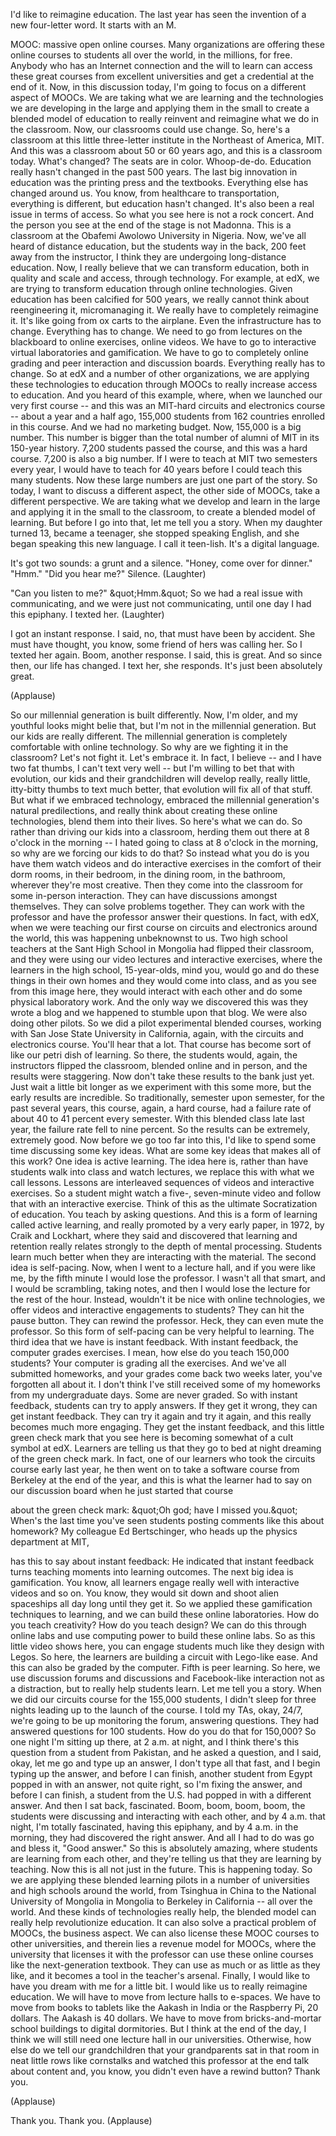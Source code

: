 
I&#39;d like to reimagine education.
The last year
has seen the invention of a new four-letter word.
It starts with an M.

MOOC: massive open online courses.
Many organizations
are offering these online courses
to students all over the world, in the millions, for free.
Anybody who has an Internet connection
and the will to learn can access these great courses
from excellent universities
and get a credential at the end of it.
Now, in this discussion today,
I&#39;m going to focus
on a different aspect of MOOCs.
We are taking what we are learning
and the technologies we are developing in the large
and applying them in the small
to create a blended model of education
to really reinvent and reimagine
what we do in the classroom.
Now, our classrooms could use change.
So, here&#39;s a classroom
at this little three-letter institute
in the Northeast of America, MIT.
And this was a classroom about 50 or 60 years ago,
and this is a classroom today.
What&#39;s changed?
The seats are in color.
Whoop-de-do.
Education really hasn&#39;t changed
in the past 500 years.
The last big innovation in education
was the printing press and the textbooks.
Everything else has changed around us.
You know, from healthcare to transportation,
everything is different,
but education hasn&#39;t changed.
It&#39;s also been a real issue in terms of access.
So what you see here
is not a rock concert.
And the person you see at the end of the stage
is not Madonna.
This is a classroom
at the Obafemi Awolowo University in Nigeria.
Now, we&#39;ve all heard of distance education,
but the students way in the back,
200 feet away from the instructor,
I think they are undergoing long-distance education.
Now, I really believe
that we can transform education,
both in quality and scale and access,
through technology.
For example, at edX,
we are trying to transform education
through online technologies.
Given education has been calcified for 500 years,
we really cannot think about reengineering it,
micromanaging it.
We really have to completely reimagine it.
It&#39;s like going from ox carts to the airplane.
Even the infrastructure has to change.
Everything has to change.
We need to go from lectures on the blackboard
to online exercises, online videos.
We have to go to interactive virtual laboratories
and gamification.
We have to go to completely online grading
and peer interaction and discussion boards.
Everything really has to change.
So at edX and a number of other organizations,
we are applying these technologies to education
through MOOCs to really
increase access to education.
And you heard of this example,
where, when we launched our very first course --
and this was an MIT-hard
circuits and electronics course --
about a year and a half ago,
155,000 students from 162 countries
enrolled in this course.
And we had no marketing budget.
Now, 155,000 is a big number.
This number is bigger
than the total number of alumni of MIT
in its 150-year history.
7,200 students passed the course,
and this was a hard course.
7,200 is also a big number.
If I were to teach at MIT two semesters every year,
I would have to teach for 40 years
before I could teach this many students.
Now these large numbers
are just one part of the story.
So today, I want to discuss a different aspect,
the other side of MOOCs,
take a different perspective.
We are taking what we develop
and learn in the large
and applying it in the small
to the classroom, to create
a blended model of learning.
But before I go into that, let me tell you a story.
When my daughter turned 13, became a teenager,
she stopped speaking English,
and she began speaking this new language.
I call it teen-lish.
It&#39;s a digital language.

It&#39;s got two sounds: a grunt and a silence.
&quot;Honey, come over for dinner.&quot;
&quot;Hmm.&quot;
&quot;Did you hear me?&quot;
Silence. 
(Laughter)

&quot;Can you listen to me?&quot;
&amp;quot;Hmm.&amp;quot;
So we had a real issue with communicating,
and we were just not communicating,
until one day I had this epiphany.
I texted her. 
(Laughter)

I got an instant response.
I said, no, that must have been by accident.
She must have thought, you know,
some friend of hers was calling her.
So I texted her again. Boom, another response.
I said, this is great.
And so since then, our life has changed.
I text her, she responds.
It&#39;s just been absolutely great.

(Applause)

So our millennial generation
is built differently.
Now, I&#39;m older, and my
youthful looks might belie that,
but I&#39;m not in the millennial generation.
But our kids are really different.
The millennial generation is completely comfortable
with online technology.
So why are we fighting it in the classroom?
Let&#39;s not fight it. Let&#39;s embrace it.
In fact, I believe -- and I have two fat thumbs,
I can&#39;t text very well --
but I&#39;m willing to bet that with evolution,
our kids and their grandchildren
will develop really, really little, itty-bitty thumbs
to text much better,
that evolution will fix all of that stuff.
But what if we embraced technology,
embraced the millennial generation&#39;s
natural predilections,
and really think about creating
these online technologies,
blend them into their lives.
So here&#39;s what we can do.
So rather than driving our kids into a classroom,
herding them out there at 8 o&#39;clock in the morning --
I hated going to class at 8 o&#39;clock in the morning,
so why are we forcing our kids to do that?
So instead what you do
is you have them watch videos
and do interactive exercises
in the comfort of their dorm rooms, in their bedroom,
in the dining room, in the bathroom,
wherever they&#39;re most creative.
Then they come into the classroom
for some in-person interaction.
They can have discussions amongst themselves.
They can solve problems together.
They can work with the professor
and have the professor answer their questions.
In fact, with edX, when we
were teaching our first course
on circuits and electronics around the world,
this was happening unbeknownst to us.
Two high school teachers
at the Sant High School in Mongolia
had flipped their classroom,
and they were using our video lectures
and interactive exercises,
where the learners in the high school,
15-year-olds, mind you,
would go and do these things in their own homes
and they would come into class,
and as you see from this image here,
they would interact with each other
and do some physical laboratory work.
And the only way we discovered this
was they wrote a blog
and we happened to stumble upon that blog.
We were also doing other pilots.
So we did a pilot experimental blended courses,
working with San Jose State University in California,
again, with the circuits and electronics course.
You&#39;ll hear that a lot. That course has become
sort of like our petri dish of learning.
So there, the students would, again,
the instructors flipped the classroom,
blended online and in person,
and the results were staggering.
Now don&#39;t take these results to the bank just yet.
Just wait a little bit longer as we
experiment with this some more,
but the early results are incredible.
So traditionally, semester upon semester,
for the past several years, this course,
again, a hard course,
had a failure rate of about 40 to 41 percent
every semester.
With this blended class late last year,
the failure rate fell to nine percent.
So the results can be extremely, extremely good.
Now before we go too far into this,
I&#39;d like to spend some time discussing
some key ideas.
What are some key ideas
that makes all of this work?
One idea is active learning.
The idea here is, rather than have students
walk into class and watch lectures,
we replace this with what we call lessons.
Lessons are interleaved sequences
of videos and interactive exercises.
So a student might watch a five-, seven-minute video
and follow that with an interactive exercise.
Think of this as the ultimate
Socratization of education.
You teach by asking questions.
And this is a form of learning
called active learning,
and really promoted by a very early paper, in 1972,
by Craik and Lockhart,
where they said and discovered
that learning and retention really relates strongly
to the depth of mental processing.
Students learn much better
when they are interacting with the material.
The second idea is self-pacing.
Now, when I went to a lecture hall,
and if you were like me,
by the fifth minute I would lose the professor.
I wasn&#39;t all that smart, and I would
be scrambling, taking notes,
and then I would lose the lecture
for the rest of the hour.
Instead, wouldn&#39;t it be nice with online technologies,
we offer videos and interactive
engagements to students?
They can hit the pause button.
They can rewind the professor.
Heck, they can even mute the professor.
So this form of self-pacing
can be very helpful to learning.
The third idea that we have is instant feedback.
With instant feedback,
the computer grades exercises.
I mean, how else do you teach 150,000 students?
Your computer is grading all the exercises.
And we&#39;ve all submitted homeworks,
and your grades come back two weeks later,
you&#39;ve forgotten all about it.
I don&#39;t think I&#39;ve still received
some of my homeworks
from my undergraduate days.
Some are never graded.
So with instant feedback,
students can try to apply answers.
If they get it wrong, they can get instant feedback.
They can try it again and try it again,
and this really becomes much more engaging.
They get the instant feedback,
and this little green check mark that you see here
is becoming somewhat of a cult symbol at edX.
Learners are telling us that they go to bed at night
dreaming of the green check mark.
In fact, one of our learners
who took the circuits course early last year,
he then went on to take a software course
from Berkeley at the end of the year,
and this is what the learner had to say
on our discussion board
when he just started that course

about the green check mark:
&amp;quot;Oh god; have I missed you.&amp;quot;
When&#39;s the last time you&#39;ve seen students
posting comments like this about homework?
My colleague Ed Bertschinger,
who heads up the physics department at MIT,

has this to say about instant feedback:
He indicated that instant feedback
turns teaching moments into learning outcomes.
The next big idea is gamification.
You know, all learners engage really well
with interactive videos and so on.
You know, they would sit down and shoot
alien spaceships all day long until they get it.
So we applied these gamification
techniques to learning,
and we can build these online laboratories.
How do you teach creativity?
How do you teach design?
We can do this through online labs
and use computing power
to build these online labs.
So as this little video shows here,
you can engage students
much like they design with Legos.
So here, the learners are building a circuit
with Lego-like ease.
And this can also be graded by the computer.
Fifth is peer learning.
So here, we use discussion forums and discussions
and Facebook-like interaction
not as a distraction,
but to really help students learn.
Let me tell you a story.
When we did our circuits course
for the 155,000 students,
I didn&#39;t sleep for three nights
leading up to the launch of the course.
I told my TAs, okay, 24/7,
we&#39;re going to be up
monitoring the forum, answering questions.
They had answered questions for 100 students.
How do you do that for 150,000?
So one night I&#39;m sitting up there, at 2 a.m. at night,
and I think there&#39;s this question
from a student from Pakistan,
and he asked a question, and I said,
okay, let me go and type up an answer,
I don&#39;t type all that fast,
and I begin typing up the answer,
and before I can finish,
another student from Egypt
popped in with an answer,
not quite right, so I&#39;m fixing the answer,
and before I can finish, a student from the U.S.
had popped in with a different answer.
And then I sat back, fascinated.
Boom, boom, boom, boom, the students were
discussing and interacting with each other,
and by 4 a.m. that night, I&#39;m totally fascinated,
having this epiphany,
and by 4 a.m. in the morning,
they had discovered the right answer.
And all I had to do was go and bless it,
&quot;Good answer.&quot;
So this is absolutely amazing,
where students are learning from each other,
and they&#39;re telling us that they are learning
by teaching.
Now this is all not just in the future.
This is happening today.
So we are applying these blended learning pilots
in a number of universities and 
high schools around the world,
from Tsinghua in China
to the National University of Mongolia in Mongolia
to Berkeley in California --
all over the world.
And these kinds of technologies really help,
the blended model can really help
revolutionize education.
It can also solve a practical problem of MOOCs,
the business aspect.
We can also license these MOOC courses
to other universities,
and therein lies a revenue model for MOOCs,
where the university that
licenses it with the professor
can use these online courses
like the next-generation textbook.
They can use as much or as little as they like,
and it becomes a tool in the teacher&#39;s arsenal.
Finally, I would like to have you
dream with me for a little bit.
I would like us to really reimagine education.
We will have to move from lecture halls to e-spaces.
We have to move from books to tablets
like the Aakash in India
or the Raspberry Pi, 20 dollars.
The Aakash is 40 dollars.
We have to move from
bricks-and-mortar school buildings
to digital dormitories.
But I think at the end of the day,
I think we will still need one lecture hall
in our universities.
Otherwise, how else do we tell our grandchildren
that your grandparents sat in that room
in neat little rows like cornstalks
and watched this professor at the end
talk about content and, you know,
you didn&#39;t even have a rewind button?
Thank you.

(Applause)

Thank you. Thank you. 
(Applause)


